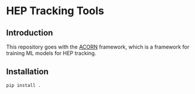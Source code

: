 # HEP Tracking Tools


## Introduction
This repository goes with the [ACORN](https://gitlab.cern.ch/gnn4itkteam/acorn/-/tree/dev/acorn?ref_type=heads) framework, which is a framework for training ML models for HEP tracking.


## Installation

```bash
pip install .
```